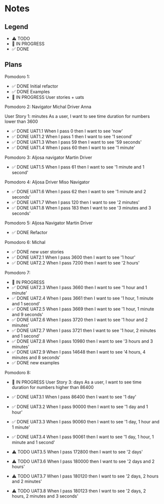 # Notes

## Legend

- ⚠ TODO
- 🚧 IN PROGRESS
- ✅ DONE

## Plans

Pomodoro 1:

- ✅ DONE Initial refactor
- ✅ DONE Examples
- 🚧 IN PROGRESS User stories + uats

Pomodoro 2:
Navigator Michal Driver Anna

User Story 1: minutes
As a user, I want to see time duration for numbers lower than 3600

- ✅ DONE UAT1.1 When I pass 0 then I want to see 'now'
- ✅ DONE UAT1.2 When I pass 1 then I want to see '1 second'
- ✅ DONE UAT1.3 When I pass 59 then I want to see '59 seconds'
- ✅ DONE UAT1.4 When I pass 60 then I want to see '1 minute'

Pomodoro 3:
Aljosa navigator Martin Driver

- ✅ DONE UAT1.5 When I pass 61 then I want to see '1 minute and 1 second'

Pomodoro 4:
Aljosa Driver Miso Navigator

- ✅ DONE UAT1.6 When I pass 62 then I want to see '1 minute and 2 seconds'
- ✅ DONE UAT1.7 When I pass 120 then I want to see '2 minutes'
- ✅ DONE UAT1.8 When I pass 183 then I want to see '3 minutes and 3 seconds'

Pomodoro 5:
Aljosa Navigator Martin Driver

- ✅ DONE Refactor

Pomodoro 6:
Michal

- ✅ DONE new user stories
- ✅ DONE UAT2.1 When I pass 3600 then I want to see '1 hour'
- ✅ DONE UAT2.2 When I pass 7200 then I want to see '2 hours'

Pomodoro 7:

- 🚧 IN PROGRESS
- ✅ DONE UAT2.3 When I pass 3660 then I want to see '1 hour and 1 minute'
- ✅ DONE UAT2.4 When I pass 3661 then I want to see '1 hour, 1 minute and 1 second'
- ✅ DONE UAT2.5 When I pass 3669 then I want to see '1 hour, 1 minute and 9 seconds'
- ✅ DONE UAT2.6 When I pass 3720 then I want to see '1 hour and 2 minutes'
- ✅ DONE UAT2.7 When I pass 3721 then I want to see '1 hour, 2 minutes and 1 second'
- ✅ DONE UAT2.8 When I pass 10980 then I want to see '3 hours and 3 minutes'
- ✅ DONE UAT2.9 When I pass 14648 then I want to see '4 hours, 4 minutes and 8 seconds'
- ✅ DONE new examples

Pomodoro 8:

- 🚧 IN PROGRESS User Story 3: days
  As a user, I want to see time duration for numbers higher than 86400

- ✅ DONE UAT3.1 When I pass 86400 then I want to see '1 day'
- ✅ DONE UAT3.2 When I pass 90000 then I want to see '1 day and 1 hour'
- ✅ DONE UAT3.3 When I pass 90060 then I want to see '1 day, 1 hour and 1 minute'
- ✅ DONE UAT3.4 When I pass 90061 then I want to see '1 day, 1 hour, 1 minute and 1 second'
- ⚠ TODO UAT3.5 When I pass 172800 then I want to see '2 days'
- ⚠ TODO UAT3.6 When I pass 180000 then I want to see '2 days and 2 hours'
- ⚠ TODO UAT3.7 When I pass 180120 then I want to see '2 days, 2 hours and 2 minutes'
- ⚠ TODO UAT3.8 When I pass 180123 then I want to see '2 days, 2 hours, 2 minutes and 3 seconds'
